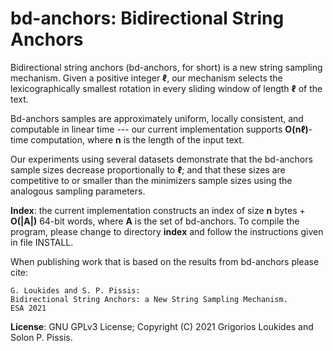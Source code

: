 bd-anchors: Bidirectional String Anchors
===

Bidirectional string anchors (bd-anchors, for short) is a new string sampling mechanism. Given a positive integer <b>ℓ</b>, our mechanism selects the lexicographically smallest rotation in every sliding  window of length <b>ℓ</b> of the text. 

Bd-anchors samples are approximately uniform, locally consistent, and computable in linear time --- our current implementation supports <b>O(nℓ)</b>-time computation, where <b>n</b> is the length of the input text. 

Our experiments using several datasets demonstrate that the bd-anchors sample sizes decrease proportionally to <b>ℓ</b>; and that these sizes are competitive to or smaller than the minimizers sample sizes using the analogous sampling parameters.

<b>Index</b>: the current implementation constructs an index of size <b>n</b> bytes + <b>O(|A|)</b> 64-bit words, where <b>A</b> is the set of bd-anchors. To compile the program, please change to directory <b>index</b> and follow the instructions given in file INSTALL.

When publishing work that is based on the results from bd-anchors please cite:
```
G. Loukides and S. P. Pissis:
Bidirectional String Anchors: a New String Sampling Mechanism. 
ESA 2021
```

<b>License</b>: GNU GPLv3 License; Copyright (C) 2021 Grigorios Loukides and Solon P. Pissis.
